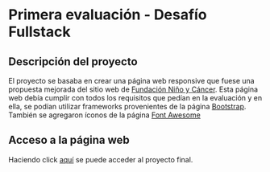 # Primera evaluación - Desafío Fullstack

## Descripción del proyecto

El proyecto se basaba en crear una página web responsive que fuese una propuesta mejorada del sitio web de [Fundación Niño y Cáncer](http://www.ninoycancer.cl/). Esta página web debía cumplir con todos los requisitos que pedían en la evaluación y en ella, se podían utilizar frameworks provenientes de la página [Bootstrap](https://getbootstrap.com). También se agregaron íconos de la página [Font Awesome](https://fontawesome.com/)

## Acceso a la página web

Haciendo click [aquí](https://valegutierrez.github.io/evaluacion1-fullstack/) se puede acceder al proyecto final.